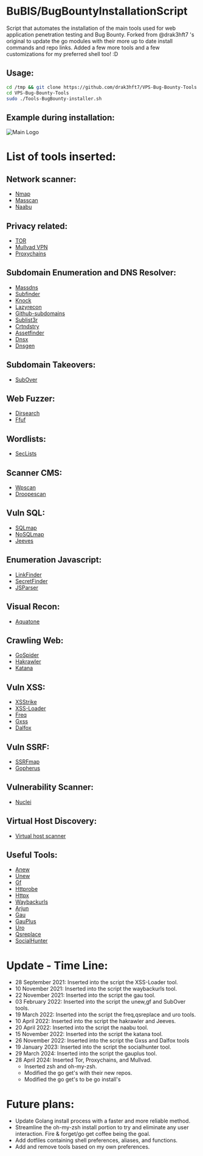 # BuBIS/BugBountyInstallationScript

Script that automates the installation of the main tools used for web application penetration testing and Bug Bounty. Forked from @drak3hft7 's original to update the go modules with their more up to date install commands and repo links. Added a few more tools and a few customizations for my preferred shell too! :D 

## Usage:
```bash
cd /tmp && git clone https://github.com/drak3hft7/VPS-Bug-Bounty-Tools
cd VPS-Bug-Bounty-Tools
sudo ./Tools-BugBounty-installer.sh
```
## Example during installation:
![Main Logo](images/tool.PNG 'Example')

# List of tools inserted:
## Network scanner:

- [Nmap](https://nmap.org/)
- [Masscan](https://github.com/robertdavidgraham/masscan)
- [Naabu](https://github.com/projectdiscovery/naabu)

## Privacy related:

- [TOR](https://www.torproject.org/)
- [Mullvad VPN](https://mullvad.net/)
- [Proxychains](https://github.com/rofl0r/proxychains-ng)

## Subdomain Enumeration and DNS Resolver:

- [Massdns](https://github.com/blechschmidt/massdns)
- [Subfinder](https://github.com/projectdiscovery/subfinder/)
- [Knock](https://github.com/guelfoweb/knock.git)
- [Lazyrecon](https://github.com/nahamsec/lazyrecon.git)
- [Github-subdomains](https://github.com/gwen001/github-subdomains)
- [Sublist3r](https://github.com/aboul3la/Sublist3r.git)
- [Crtndstry](https://github.com/nahamsec/crtndstry.git)
- [Assetfinder](https://github.com/tomnomnom/assetfinder)
- [Dnsx](https://github.com/projectdiscovery/dnsx)
- [Dnsgen](https://github.com/ProjectAnte/dnsgen)

## Subdomain Takeovers:

- [SubOver](https://github.com/Ice3man543/SubOver)

## Web Fuzzer:

- [Dirsearch](https://github.com/maurosoria/dirsearch)
- [Ffuf](https://github.com/ffuf/ffuf)

## Wordlists:

- [SecLists](https://github.com/danielmiessler/SecLists.git)

## Scanner CMS:

- [Wpscan](https://github.com/wpscanteam/wpscan)
- [Droopescan](https://github.com/droope/droopescan)

## Vuln SQL:

- [SQLmap](https://sqlmap.org/)
- [NoSQLmap](https://github.com/codingo/NoSQLMap.git)
- [Jeeves](https://github.com/ferreiraklet/Jeeves)

## Enumeration Javascript:

- [LinkFinder](https://github.com/GerbenJavado/LinkFinder.git)
- [SecretFinder](https://github.com/m4ll0k/SecretFinder.git)
- [JSParser](https://github.com/nahamsec/JSParser.git)

## Visual Recon:

- [Aquatone](https://github.com/michenriksen/aquatone/releases/download/v1.7.0/aquatone_linux_amd64_1.7.0.zip)

## Crawling Web:

- [GoSpider](https://github.com/jaeles-project/gospider)
- [Hakrawler](https://github.com/hakluke/hakrawler)
- [Katana](https://github.com/projectdiscovery/katana)

## Vuln XSS:

- [XSStrike](https://github.com/s0md3v/XSStrike)
- [XSS-Loader](https://github.com/capture0x/XSS-LOADER/)
- [Freq](https://github.com/takshal/freq)
- [Gxss](https://github.com/KathanP19/Gxss)
- [Dalfox](https://github.com/hahwul/dalfox)

## Vuln SSRF:

- [SSRFmap](https://github.com/swisskyrepo/SSRFmap)
- [Gopherus](https://github.com/tarunkant/Gopherus.git)

## Vulnerability Scanner:

- [Nuclei](https://github.com/projectdiscovery/nuclei)

## Virtual Host Discovery:

- [Virtual host scanner](https://github.com/jobertabma/virtual-host-discovery.git)

## Useful Tools:

- [Anew](https://github.com/tomnomnom/anew)
- [Unew](https://github.com/dwisiswant0/unew)
- [Gf](https://github.com/tomnomnom/gf)
- [Httprobe](https://github.com/tomnomnom/httprobe)
- [Httpx](https://github.com/projectdiscovery/httpx/)
- [Waybackurls](https://github.com/tomnomnom/waybackurls)
- [Arjun](https://github.com/s0md3v/Arjun)
- [Gau](https://github.com/lc/gau)
- [GauPlus](https://github.com/bp0lr/gauplus)
- [Uro](https://github.com/s0md3v/uro)
- [Qsreplace](https://github.com/tomnomnom/qsreplace)
- [SocialHunter](https://github.com/utkusen/socialhunter)

# Update - Time Line:
- 28 September 2021: Inserted into the script the XSS-Loader tool.
- 10 November 2021: Inserted into the script the waybackurls tool.
- 22 November 2021: Inserted into the script the gau tool.
- 03 February 2022: Inserted into the script the unew,gf and SubOver tools.
- 19 March 2022: Inserted into the script the freq,qsreplace and uro tools.
- 10 April 2022: Inserted into the script the hakrawler and Jeeves.
- 20 April 2022: Inserted into the script the naabu tool.
- 15 November 2022: Inserted into the script the katana tool.
- 26 November 2022: Inserted into the script the Gxss and Dalfox tools
- 19 January 2023: Inserted into the script the socialhunter tool.
- 29 March 2024: Inserted into the script the gauplus tool.
- 28 April 2024: Inserted Tor, Proxychains, and Mullvad.
    - Inserted zsh and oh-my-zsh.
    - Modified the go get's with their new repos.
    - Modified the go get's to be go install's

# Future plans:
- Update Golang install process with a faster and more reliable method.
- Streamline the oh-my-zsh install portion to try and eliminate any user interaction. Fire & forget/go get coffee being the goal.
- Add dotfiles containing shell preferences, aliases, and functions. 
- Add and remove tools based on my own preferences.

